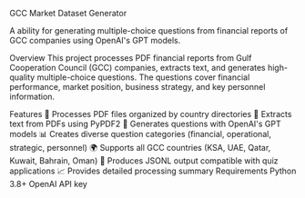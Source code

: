 GCC Market Dataset Generator


A ability for generating multiple-choice questions from financial reports of GCC companies using OpenAI's GPT models.

Overview
This project processes PDF financial reports from Gulf Cooperation Council (GCC) companies, extracts text, and generates high-quality multiple-choice questions. The questions cover financial performance, market position, business strategy, and key personnel information.

Features
📁 Processes PDF files organized by country directories
📄 Extracts text from PDFs using PyPDF2
🤖 Generates questions with OpenAI's GPT models
📊 Creates diverse question categories (financial, operational, strategic, personnel)
🌍 Supports all GCC countries (KSA, UAE, Qatar, Kuwait, Bahrain, Oman)
📝 Produces JSONL output compatible with quiz applications
📈 Provides detailed processing summary
Requirements
Python 3.8+
OpenAI API key